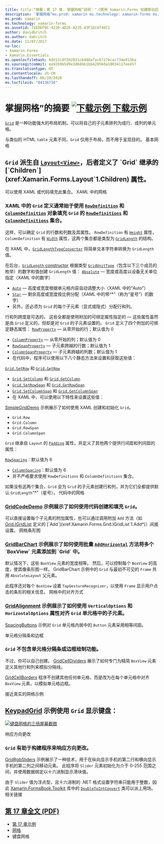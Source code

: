```yaml
---
title: title:“摘要：第 17 章. 掌握网格“说明："《使用 Xamarin.Forms 创建移动应用》- 摘要：“第 17 章：
description: '掌握网格”ms.prod: xamarin ms.technology: xamarin-forms ms.assetid:71EDEF9C-4220-4D2E-A235-43F1EC8746C1 author: davidbritch ms.author: dabritch ms.date:2017/11/07 no-loc: [Xamarin.Forms, Xamarin.Essentials] “第 17 章：'
ms.prod: xamarin
ms.technology: xamarin-forms
ms.assetid: 71EDEF9C-4220-4D2E-A235-43F1EC8746C1
author: davidbritch
ms.author: dabritch
ms.date: 11/07/2017
no-loc:
- Xamarin.Forms
- Xamarin.Essentials
ms.openlocfilehash: 6dd13c0f592831c6488afac6727bcac734e9136a
ms.sourcegitcommit: ea9269b5d9e3d68b61bb428560a10034117ee457
ms.translationtype: HT
ms.contentlocale: zh-CN
ms.lasthandoff: 06/10/2020
ms.locfileid: "84136716"
---
```

# <a name="summary-of-chapter-17-mastering-the-grid"></a>掌握网格”的摘要 [![下载示例](~/media/shared/download.png) 下载示例](https://github.com/xamarin/xamarin-forms-book-samples/tree/master/Chapter17)

[`Grid`](xref:Xamarin.Forms.Grid) 是一种功能强大的布局机制，可以将自己的子元素排列为成行、成列的单元格。

与类似的 HTML `table` 元素不同，`Grid` 仅用于布局，而不用于呈现目的。 基本网格

## <a name="the-basic-grid"></a>`Grid` 派生自 [`Layout<View>`](xref:Xamarin.Forms.Layout`1)，后者定义了 `Grid` 继承的 [`Children`](xref:Xamarin.Forms.Layout`1.Children) 属性。

可以使用 XAML 或代码填充此集合。 XAML 中的网格

### <a name="the-grid-in-xaml"></a>XAML 中的 `Grid` 定义通常始于使用 [`RowDefinition`](xref:Xamarin.Forms.RowDefinition) 和 [`ColumnDefinition`](xref:Xamarin.Forms.ColumnDefinition) 对象填充 `Grid` 的 [`RowDefinitions`](xref:Xamarin.Forms.Grid.RowDefinitions) 和 [`ColumnDefinitions`](xref:Xamarin.Forms.Grid.ColumnDefinitions) 集合。

这样，可以确定 `Grid` 的行数和列数及其属性。 `RowDefinition` 有 [`Height`](xref:Xamarin.Forms.RowDefinition.Height) 属性，`ColumnDefinition` 有 [`Width`](xref:Xamarin.Forms.ColumnDefinition.Width) 属性，这两个集合都是类型为 [`GridLength`](xref:Xamarin.Forms.GridLength) 的结构。

在 XAML 中，[`GridLengthTypeConverter`](xref:Xamarin.Forms.GridLengthTypeConverter) 将简单文本字符串转换为 `GridLength` 值。

在后台，[`GridLength` constructor](xref:Xamarin.Forms.GridLength.%23ctor(System.Double,Xamarin.Forms.GridUnitType)) 根据类型 [`GridUnitType`](xref:Xamarin.Forms.GridUnitType)（包含以下三个成员的枚举）的数字和值创建 `GridLength` 值： [`Absolute`](xref:Xamarin.Forms.GridUnitType.Absolute) &mdash; 宽度或高度以设备无关单位指定（XAML 中的数字）

- [`Auto`](xref:Xamarin.Forms.GridUnitType.Auto) &mdash; 高度或宽度根据单元格内容自动调整大小（XAML 中的“Auto”）
- [`Star`](xref:Xamarin.Forms.GridUnitType.Star) &mdash; 剩余高度或宽度按比例分配（XAML 中的带“\*”（称为“星号”）的数字）
- 另外，还必须为 `Grid` 的每个子元素（显式或隐式）分配行和列。

行和列跨度是可选的。 这些全都是使用附加的可绑定属性指定的 &mdash; 这些属性虽然是由 `Grid` 定义的，但却是对 `Grid` 的子元素设置的。 `Grid` 定义了四个附加的可绑定静态属性： [`RowProperty`](xref:Xamarin.Forms.Grid.RowProperty) &mdash; 从零开始的行；默认值为 0

- [`ColumnProperty`](xref:Xamarin.Forms.Grid.ColumnProperty) &mdash; 从零开始的列；默认值为 0
- [`RowSpanProperty`](xref:Xamarin.Forms.Grid.RowSpanProperty) &mdash; 子元素跨越的行数；默认值为 1
- [`ColumnSpanProperty`](xref:Xamarin.Forms.Grid.ColumnSpanProperty) &mdash; 子元素跨越的列数；默认值为 1
- 在代码中，程序可以使用以下八个静态方法来设置和获取这些值：

[`Grid.SetRow`](xref:Xamarin.Forms.Grid.SetRow(Xamarin.Forms.BindableObject,System.Int32)) 和 [`Grid.GetRow`](xref:Xamarin.Forms.Grid.GetRow(Xamarin.Forms.BindableObject))

- [`Grid.SetColumn`](xref:Xamarin.Forms.Grid.SetColumn(Xamarin.Forms.BindableObject,System.Int32)) 和 [`Grid.GetColumn`](xref:Xamarin.Forms.Grid.GetColumn(Xamarin.Forms.BindableObject))
- [`Grid.SetRowSpan`](xref:Xamarin.Forms.Grid.SetRowSpan(Xamarin.Forms.BindableObject,System.Int32)) 和 [`Grid.GetRowSpan`](xref:Xamarin.Forms.Grid.GetRowSpan(Xamarin.Forms.BindableObject))
- [`Grid.SetColumnSpan`](xref:Xamarin.Forms.Grid.SetColumnSpan(Xamarin.Forms.BindableObject,System.Int32)) 和 [`Grid.GetColumnSpan`](xref:Xamarin.Forms.Grid.GetColumnSpan(Xamarin.Forms.BindableObject))
- 在 XAML 中，可以使用以下特性来设置这些值：

[SimpleGridDemo](https://github.com/xamarin/xamarin-forms-book-samples/tree/master/Chapter17/SimpleGridDemo) 示例展示了如何使用 XAML 创建和初始化 `Grid`。

- `Grid.Row`
- `Grid.Column`
- `Grid.RowSpan`
- `Grid.ColumnSpan`

`Grid` 继承自 `Layout` 的 [`Padding`](xref:Xamarin.Forms.Layout.Padding) 属性，并定义了其他两个提供行间距和列间距的属性：

[`RowSpacing`](xref:Xamarin.Forms.Grid.RowSpacing)：默认值为 6

- [`ColumnSpacing`](xref:Xamarin.Forms.Grid.ColumnSpacing)：默认值为 6
- 并不严格要求使用 `RowDefinitions` 和 `ColumnDefinitions` 集合。

如果没有这两个集合，`Grid` 会为 `Grid` 的子元素创建行和列，并为它们全都提供默认 `GridLength`“\*”（星号）。 代码中的网格

### <a name="the-grid-in-code"></a>[GridCodeDemo](https://github.com/xamarin/xamarin-forms-book-samples/tree/master/Chapter17/GridCodeDemo) 示例展示了如何使用代码创建和填充 `Grid`。

可以直接设置每个子元素的附加属性，也可以通过调用附加 `Add` 方法（如 [Grid.IGridList<T>](xref:Xamarin.Forms.Grid.IGridList`1) 定义的 [`Add`](xref:Xamarin.Forms.Grid.IGridList`1.Add*)）间接设置。 网格条形图

### <a name="the-grid-bar-chart"></a>[GridBarChart](https://github.com/xamarin/xamarin-forms-book-samples/tree/master/Chapter17/GridBarChart) 示例展示了如何使用批量 [`AddHorizontal`](xref:Xamarin.Forms.Grid.IGridList`1.AddHorizontal*) 方法将多个 `BoxView` 元素添加到 `Grid` 中。

默认情况下，这些 `BoxView` 元素的宽度相等。 然后，可以控制每个 `BoxView` 的高度，使其像条形图一样。 GridBarChart 示例中的 `Grid` 与最初不可见的 `Frame` 共用 `AbsoluteLayout` 父元素。

此程序还对每个 `BoxView` 设置 `TapGestureRecognizer`，以使用 `Frame` 显示用户点击的条形的相关信息。 网格中的对齐方式

### <a name="alignment-in-the-grid"></a>[GridAlignment](https://github.com/xamarin/xamarin-forms-book-samples/tree/master/Chapter17/GridAlignment) 示例展示了如何使用 `VerticalOptions` 和 `HorizontalOptions` 属性对齐 `Grid` 单元格中的子元素。

[SpacingButtons](https://github.com/xamarin/xamarin-forms-book-samples/tree/master/Chapter17/SpacingButtons) 示例对 `Grid` 单元格内居中的 `Button` 元素采用相等间距。

单元格分隔条和边框

### <a name="cell-dividers-and-borders"></a>`Grid` 不包含单元格分隔条或边框绘制功能。

不过，你可以自己创建。 [GridCellDividers](https://github.com/xamarin/xamarin-forms-book-samples/tree/master/Chapter17/GridCellDividers) 展示了如何专门为精简 `BoxView` 元素定义其他行和列来模拟分隔线。

[GridCellBorders](https://github.com/xamarin/xamarin-forms-book-samples/tree/master/Chapter17/GridCellBorders) 程序不创建其他任何单元格，而是改为在每个单元格中对齐 `BoxView` 元素，以模拟单元格边框。

接近真实的网格示例

## <a name="almost-real-life-grid-examples"></a>[KeypadGrid](https://github.com/xamarin/xamarin-forms-book-samples/tree/master/Chapter17/KeypadGrid) 示例使用 `Grid` 显示键盘：

[![键盘网格的三倍屏幕截图](images/ch17fg12-small.png "键盘网格")](images/ch17fg12-large.png#lightbox "键盘网格")

响应方向更改

### <a name="responding-to-orientation-changes"></a>`Grid` 有助于构建程序来响应方向更改。

[GridRgbSliders](https://github.com/xamarin/xamarin-forms-book-samples/tree/master/Chapter17/GridRgbSliders) 示例展示了一种技术，用于在纵向显示手机的第二行和横向显示手机的第二列之间移动元素。 此程序将 `Slider` 元素初始化为介于 0-255 范围之间，并使用数据绑定以十六进制显示滑块值。

由于 `Slider` 值为浮点型，且十六进制的 .NET 格式设置字符串只能用于整数，因此 [Xamarin.FormsBook.Toolkit](https://github.com/xamarin/xamarin-forms-book-samples/tree/master/Libraries/Xamarin.FormsBook.Toolkit) 库中的 [`DoubleToIntConvert`](https://github.com/xamarin/xamarin-forms-book-samples/blob/master/Libraries/Xamarin.FormsBook.Toolkit/Xamarin.FormsBook.Toolkit/DoubleToIntConverter.cs) 类可以派上用场。 相关链接

## <a name="related-links"></a>[第 17 章全文 (PDF)](https://download.xamarin.com/developer/xamarin-forms-book/XamarinFormsBook-Ch17-Apr2016.pdf)

- [第 17 章示例](https://github.com/xamarin/xamarin-forms-book-samples/tree/master/Chapter17)
- [网格](~/xamarin-forms/user-interface/layouts/grid.md)
- 键盘网格
